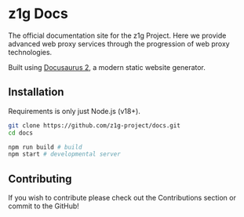 # z1g Docs

The official documentation site for the z1g Project. Here we provide advanced web proxy services through the progression of web proxy technologies.

Built using [Docusaurus 2](https://docusaurus.io/), a modern static website generator.

## Installation

Requirements is only just Node.js (v18+).

```bash
git clone https://github.com/z1g-project/docs.git
cd docs

npm run build # build
npm start # developmental server
```

## Contributing

If you wish to contribute please check out the Contributions section or commit to the GitHub!
